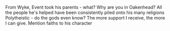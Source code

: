From Wyke,
Event took his parents - what?
Why are you in Oakenhead?
All the people he's helped have been consistently piled onto his many religions
Polytheistic - do the gods even know? The more support I receive, the more I can give.
Mention faiths to his character